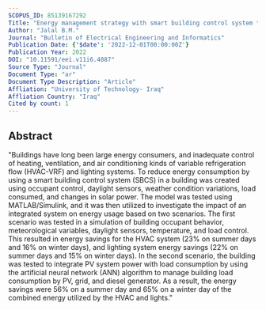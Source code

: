 ```yaml
---
SCOPUS_ID: 85139167292
Title: "Energy management strategy with smart building control system to reduction electrical load using ANN"
Author: "Jalal B.M."
Journal: "Bulletin of Electrical Engineering and Informatics"
Publication Date: {'$date': '2022-12-01T00:00:00Z'}
Publication Year: 2022
DOI: "10.11591/eei.v11i6.4087"
Source Type: "Journal"
Document Type: "ar"
Document Type Description: "Article"
Affliation: "University of Technology- Iraq"
Affliation Country: "Iraq"
Cited by count: 1
---
```


## Abstract
"Buildings have long been large energy consumers, and inadequate control of heating, ventilation, and air conditioning kinds of variable refrigeration flow (HVAC-VRF) and lighting systems. To reduce energy consumption by using a smart building control system (SBCS) in a building was created using occupant control, daylight sensors, weather condition variations, load consumed, and changes in solar power. The model was tested using MATLAB/Simulink, and it was then utilized to investigate the impact of an integrated system on energy usage based on two scenarios. The first scenario was tested in a simulation of building occupant behavior, meteorological variables, daylight sensors, temperature, and load control. This resulted in energy savings for the HVAC system (23% on summer days and 16% on winter days), and lighting system energy savings (22% on summer days and 15% on winter days). In the second scenario, the building was tested to integrate PV system power with load consumption by using the artificial neural network (ANN) algorithm to manage building load consumption by PV, grid, and diesel generator. As a result, the energy savings were 56% on a summer day and 65% on a winter day of the combined energy utilized by the HVAC and lights."
